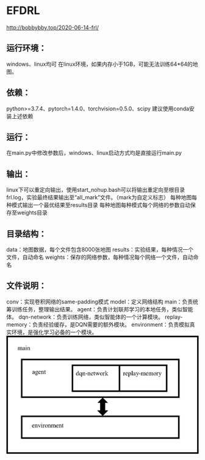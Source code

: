 # EFDRL
http://bobbybby.top/2020-06-14-frl/

## 运行环境：
windows、linux均可
在linux环境，如果内存小于1GB，可能无法训练64*64的地图。

## 依赖：
python>=3.7.4、pytorch=1.4.0、torchvision=0.5.0、scipy
建议使用conda安装上述依赖

## 运行：
在main.py中修改参数后，windows、linux启动方式均是直接运行main.py

## 输出：
linux下可以重定向输出，使用start_nohup.bash可以将输出重定向至根目录frl.log，实验最终结果输出至“all_mark”文件。（mark为自定义标志）
每种地图每种模式输出一个最优结果至results目录
每种地图每种模式每个网络的参数自动保存至weights目录

## 目录结构：
data：地图数据，每个文件包含8000张地图
results：实验结果，每种情况一个文件，自动命名
weights：保存的网络参数，每种情况每个网络一个文件，自动命名

## 文件说明：
conv：实现卷积网络的same-padding模式
model：定义网络结构
main：负责统筹训练任务，整理输出结果。
agent：负责计划联邦学习的本地任务，类似智能体。
dqn-network：负责训练网络，类似智能体的一个计算模块。
replay-memory：负责经验缓存，是DQN需要的额外模块。
environment：负责模拟真实环境，是强化学习必备的一个模块。
![structure](https://github.com/BobbyBBY/EFDRL/blob/master/assert/structure.png)
